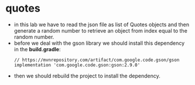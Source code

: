 # quotes

- in this lab we have to read the json file as list of Quotes objects and then generate a random number to retrieve an object from index equal to the random number.  
- before we deal with the gson library we should install this dependency in the **build.gradle**: 
   ```
  // https://mvnrepository.com/artifact/com.google.code.gson/gson
  implementation 'com.google.code.gson:gson:2.9.0'
  ```
- then we should rebuild the project to install the dependency.
